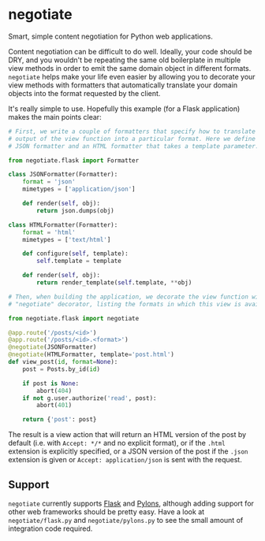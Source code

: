 negotiate
=========

Smart, simple content negotiation for Python web applications.

Content negotiation can be difficult to do well. Ideally, your code should be
DRY, and you wouldn't be repeating the same old boilerplate in multiple view
methods in order to emit the same domain object in different formats.
``negotiate`` helps make your life even easier by allowing you to decorate
your view methods with formatters that automatically translate your domain
objects into the format requested by the client.

It's really simple to use. Hopefully this example (for a Flask application)
makes the main points clear:

```python
# First, we write a couple of formatters that specify how to translate the
# output of the view function into a particular format. Here we define a
# JSON formatter and an HTML formatter that takes a template parameter.

from negotiate.flask import Formatter

class JSONFormatter(Formatter):
    format = 'json'
    mimetypes = ['application/json']

    def render(self, obj):
        return json.dumps(obj)

class HTMLFormatter(Formatter):
    format = 'html'
    mimetypes = ['text/html']

    def configure(self, template):
        self.template = template

    def render(self, obj):
        return render_template(self.template, **obj)

# Then, when building the application, we decorate the view function with the
# "negotiate" decorator, listing the formats in which this view is available.

from negotiate.flask import negotiate

@app.route('/posts/<id>')
@app.route('/posts/<id>.<format>')
@negotiate(JSONFormatter)
@negotiate(HTMLFormatter, template='post.html')
def view_post(id, format=None):
    post = Posts.by_id(id)

    if post is None:
        abort(404)
    if not g.user.authorize('read', post):
        abort(401)

    return {'post': post}
```

The result is a view action that will return an HTML version of the post by default (i.e. with `Accept: */*` and no explicit format), or if the `.html` extension is explicitly specified, or a JSON version of the post if the `.json` extension is given or `Accept: application/json` is sent with the request.

Support
-------

`negotiate` currently supports [Flask](http://flask.pocoo.org) and [Pylons](http://pylonshq.com), although adding support for other web frameworks should be pretty easy. Have a look at `negotiate/flask.py` and `negotiate/pylons.py` to see the small amount of integration code required.
